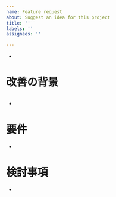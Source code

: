 ```yaml
---
name: Feature request
about: Suggest an idea for this project
title: ''
labels: ''
assignees: ''

---
```


<!-- 必ずしも全項目を埋めなくても良いです - ->

# 概要
## <!-- どこに/どんな改善を施したいのか、issue 作成時に概要を記述してください。 -->
- 

# 改善の背景
## <!-- 改善が必要とされる背景などを記述してください。 -->
- 

# 要件
<!-- 期待される動作、満たされるべき内容など、この改善の具体的な要件を記述してください。 -->
- 

# 検討事項
<!-- 本改善を施すにあたって、検討が必要な事項などあれば記述してください。 -->
-
